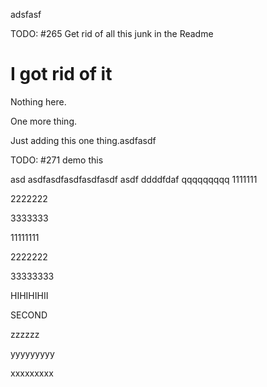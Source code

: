 adsfasf

TODO: #265 Get rid of all this junk in the Readme

# I got rid of it


Nothing here.

One more thing.

Just adding this one thing.asdfasdf

TODO: #271 demo this

asd
asdfasdfasdfasdfasdf
asdf
ddddfdaf
qqqqqqqqq
1111111

2222222


3333333



11111111


2222222



33333333




HIHIHIHII


SECOND




zzzzzz





yyyyyyyyy




xxxxxxxxx



